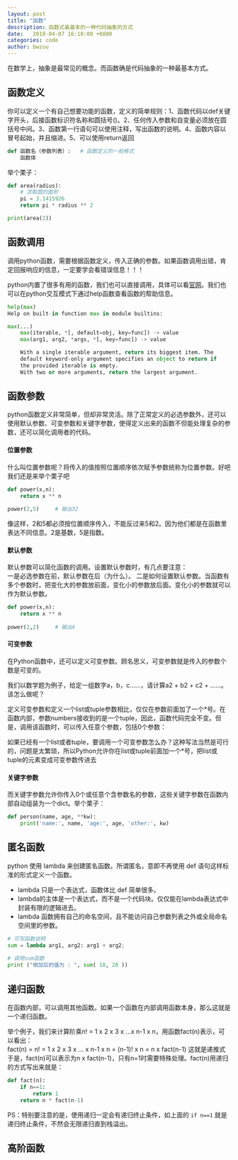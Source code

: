 ```yaml
---
layout: post
title: "函数"
description: 函数式最基本的一种代码抽象的方式
date:   2018-04-07 16:10:00 +0800
categories: code
author: bwzou
---
```

在数学上，抽象是最常见的概念。而函数确是代码抽象的一种最基本方式。
## 函数定义
你可以定义一个有自己想要功能的函数，定义的简单规则：1、函数代码以def关键字开头，后接函数标识符名称和圆括号()。2、任何传入参数和自变量必须放在圆括号中间。3、函数第一行语句可以使用注释，写出函数的说明。4、函数内容以冒号起始，并且缩进。5、可以使用return返回
```python
def 函数名（参数列表）:   # 函数定义的一般格式
    函数体
```
举个栗子：
```python
def area(radius):
    # 求取圆的面积
    pi = 3.1415926
    return pi * radius ** 2

print(area(2))
```

## 函数调用
调用python函数，需要根据函数定义，传入正确的参数。如果函数调用出错，肯定回报响应的信息，一定要学会看错误信息！！！

python内置了很多有用的函数，我们也可以直接调用，具体可以看[官网](https://docs.python.org/3/library/functions.html)。我们也可以在python交互模式下通过help函数查看函数的帮助信息。
```python
help(max)
Help on built-in function max in module builtins:

max(...)
    max(iterable, *[, default=obj, key=func]) -> value
    max(arg1, arg2, *args, *[, key=func]) -> value

    With a single iterable argument, return its biggest item. The
    default keyword-only argument specifies an object to return if
    the provided iterable is empty.
    With two or more arguments, return the largest argument.
```

## 函数参数
python函数定义非常简单，但却非常灵活。除了正常定义的必选参数外，还可以使用默认参数、可变参数和关键字参数，使得定义出来的函数不但能处理复杂的参数，还可以简化调用者的代码。

#### 位置参数
什么叫位置参数呢？将传入的值按照位置顺序依次赋予参数统称为位置参数。好吧我们还是来举个栗子吧
```python
def power(x,n):
    return x ** n
    
power(2,5)     # 输出32
```
像这样，2和5都必须按位置顺序传入，不能反过来5和2。因为他们都是在函数里表达不同信息。2是基数，5是指数。

#### 默认参数
默认参数可以简化函数的调用。设置默认参数时，有几点要注意：<br>
一是必选参数在前，默认参数在后（为什么）。
二是如何设置默认参数。当函数有多个参数时，把变化大的参数放前面，变化小的参数放后面。变化小的参数就可以作为默认参数。
```python
def power(x,n):
    return x ** n
    
power(2,2)     # 输出4
```

#### 可变参数
在Python函数中，还可以定义可变参数。顾名思义，可变参数就是传入的参数个数是可变的。

我们以数学题为例子，给定一组数字a，b，c……，请计算a2 + b2 + c2 + ……。该怎么做呢？


定义可变参数和定义一个list或tuple参数相比，仅仅在参数前面加了一个*号。在函数内部，参数numbers接收到的是一个tuple，因此，函数代码完全不变。但是，调用该函数时，可以传入任意个参数，包括0个参数：

如果已经有一个list或者tuple，要调用一个可变参数怎么办？这种写法当然是可行的，问题是太繁琐，所以Python允许你在list或tuple前面加一个*号，把list或tuple的元素变成可变参数传进去


#### 关键字参数
而关键字参数允许你传入0个或任意个含参数名的参数，这些关键字参数在函数内部自动组装为一个dict。举个栗子：
```python
def person(name, age, **kw):
    print('name:', name, 'age:', age, 'other:', kw)
```

## 匿名函数
python 使用 lambda 来创建匿名函数。所谓匿名，意即不再使用 def 语句这样标准的形式定义一个函数。

- lambda 只是一个表达式，函数体比 def 简单很多。
- lambda的主体是一个表达式，而不是一个代码块。仅仅能在lambda表达式中封装有限的逻辑进去。
- lambda 函数拥有自己的命名空间，且不能访问自己参数列表之外或全局命名空间里的参数。

```python
# 可写函数说明
sum = lambda arg1, arg2: arg1 + arg2;
 
# 调用sum函数
print ("相加后的值为 : ", sum( 10, 20 ))
```

## 递归函数
在函数内部，可以调用其他函数。如果一个函数在内部调用函数本身，那么这就是一个递归函数。

举个例子，我们来计算阶乘n! = 1 x 2 x 3 x ...x n-1 x n，用函数fact(n)表示，可以看出：<br>
fact(n) = n! = 1 x 2 x 3 x ... x n-1 x n = (n-1)! x n = n x fact(n-1) 这就是递推式 <br>
于是，fact(n)可以表示为n x fact(n-1)，只有n=1时需要特殊处理。fact(n)用递归的方式写出来就是：
```python
def fact(n):
    if n==1:
        return 1
    return n * fact(n-1)
```
PS：特别要注意的是，使用递归一定会有递归终止条件，如上面的 `if n==1` 就是递归终止条件，不然会无限递归直到栈溢出。 

## 高阶函数
